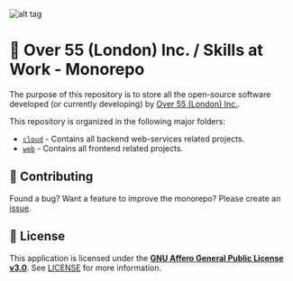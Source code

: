 ![alt tag](https://github.com/over55/workery-django/blob/master/workery/static/img/compressed-logo.png)

# 🏢 Over 55 (London) Inc. / Skills at Work - Monorepo

The purpose of this repository is to store all the open-source software developed (or currently developing) by [Over 55 (London) Inc.](https://github.com/over55).

This repository is organized in the following major folders:

* [`cloud`](./cloud/README.md) - Contains all backend web-services related projects.
* [`web`](./web/README.md) - Contains all frontend related projects.

## 🤝 Contributing

Found a bug? Want a feature to improve the monorepo? Please create an [issue](https://github.com/over55/monorepo/issues/new).

## 📝 License

This application is licensed under the [**GNU Affero General Public License v3.0**](https://opensource.org/license/agpl-v3). See [LICENSE](LICENSE) for more information.
